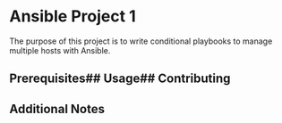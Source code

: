# Ansible Project 1

The purpose of this project is to write conditional playbooks to manage multiple hosts with Ansible.

## Prerequisites## Usage## Contributing

## Additional Notes